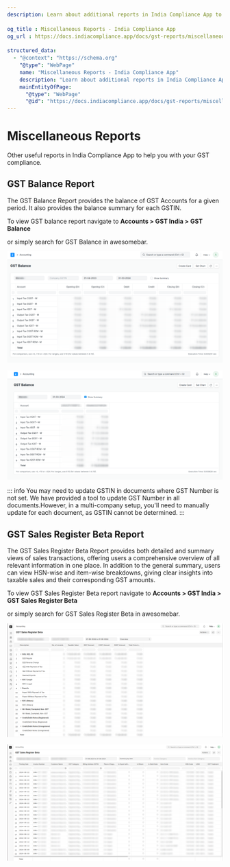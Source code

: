 ```yaml
---
description: Learn about additional reports in India Compliance App to help you with your GST compliance.

og_title : Miscellaneous Reports - India Compliance App
og_url : https://docs.indiacompliance.app/docs/gst-reports/miscellaneous_reports

structured_data:
  - "@context": "https://schema.org"
    "@type": "WebPage"
    name: "Miscellaneous Reports - India Compliance App"
    description: "Learn about additional reports in India Compliance App to help you with your GST compliance."
    mainEntityOfPage:
      "@type": "WebPage"
      "@id": "https://docs.indiacompliance.app/docs/gst-reports/miscellaneous_reports"
---
```


# Miscellaneous Reports

Other useful reports in India Compliance App to help you with your GST compliance.

## GST Balance Report

The GST Balance Report provides the balance of GST Accounts for a given period.
It also provides the balance summary for each GSTIN.

To view GST balance report navigate to **Accounts > GST India > GST Balance**

or simply search for GST Balance in awesomebar.

![GST Balance Details Report](./assets/gst_balance_details_report.png)

![GST Balance Summary Report](./assets/gst_balance_summary_report.png)

::: info
You may need to update GSTIN in documents where GST Number is not set.
We have provided a tool to update GST Number in all documents.However, in a multi-company setup, you'll need to manually update for each document, as GSTIN cannot be determined.
:::

## GST Sales Register Beta Report

The GST Sales Register Beta Report provides both detailed and summary views of sales transactions, offering users a comprehensive overview of all relevant information in one place. In addition to the general summary, users can view HSN-wise and item-wise breakdowns, giving clear insights into taxable sales and their corresponding GST amounts.

To view GST Sales Register Beta report navigate to **Accounts > GST India > GST Sales Register Beta**

or simply search for GST Sales Register Beta in awesomebar.

![Sales Register Beta Overview](./assets/sales_register_beta_overview.png)

![Sales Register Beta Detail View](./assets/sales_register_beta_detail_view.png)

